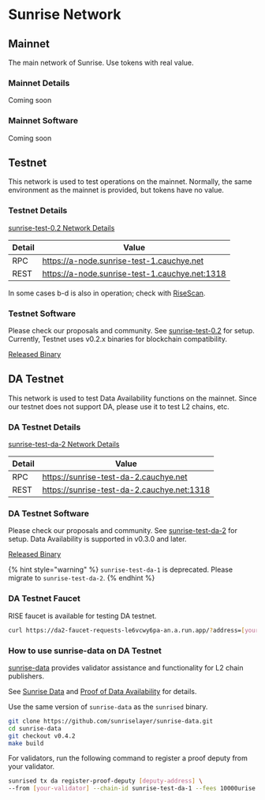 # Sunrise Network

## Mainnet

The main network of Sunrise. Use tokens with real value.

### Mainnet Details

Coming soon

### Mainnet Software

Coming soon

## Testnet

This network is used to test operations on the mainnet. Normally, the same environment as the mainnet is provided, but tokens have no value.

### Testnet Details

[sunrise-test-0.2 Network Details](https://github.com/sunriselayer/network/tree/main/sunrise-test-0.2)

| Detail | Value                                            |
| ------ | ------------------------------------------------ |
| RPC    | <https://a-node.sunrise-test-1.cauchye.net>      |
| REST   | <https://a-node.sunrise-test-1.cauchye.net:1318> |

In some cases b-d is also in operation; check with [RiseScan](https://testnet.risescan.sunriselayer.io/).

### Testnet Software

Please check our proposals and community. See [sunrise-test-0.2](https://github.com/sunriselayer/network/tree/main/sunrise-test-0.2) for setup.
Currently, Testnet uses v0.2.x binaries for blockchain compatibility.

[Released Binary](https://github.com/sunriselayer/sunrise/releases)

## DA Testnet

This network is used to test Data Availability functions on the mainnet.
Since our testnet does not support DA, please use it to test L2 chains, etc.

### DA Testnet Details

[sunrise-test-da-2 Network Details](https://github.com/sunriselayer/network/tree/main/sunrise-test-da-2)

| Detail | Value                                        |
| ------ | -------------------------------------------- |
| RPC    | <https://sunrise-test-da-2.cauchye.net>      |
| REST   | <https://sunrise-test-da-2.cauchye.net:1318> |

### DA Testnet Software

Please check our proposals and community. See [sunrise-test-da-2](https://github.com/sunriselayer/network/tree/main/sunrise-test-da-2) for setup.
Data Availability is supported in v0.3.0 and later.

[Released Binary](https://github.com/sunriselayer/sunrise/releases)

{% hint style="warning" %}
`sunrise-test-da-1` is deprecated. Please migrate to `sunrise-test-da-2`.
{% endhint %}

### DA Testnet Faucet

RISE faucet is available for testing DA testnet.

```bash
curl https://da2-faucet-requests-le6vcwy6pa-an.a.run.app/?address=[your-address]
```

### How to use sunrise-data on DA Testnet

[sunrise-data](https://github.com/sunriselayer/sunrise-data) provides validator assistance and functionality for L2 chain publishers.

See [Sunrise Data](../../build/l2-blockchains/rollkit/sunrise-data.md) and [Proof of Data Availability](../../build/validators/data-availability-proof.md) for details.

Use the same version of `sunrise-data` as the `sunrised` binary.

```bash
git clone https://github.com/sunriselayer/sunrise-data.git
cd sunrise-data
git checkout v0.4.2
make build
```

For validators, run the following command to register a proof deputy from your validator.

```bash
sunrised tx da register-proof-deputy [deputy-address] \
--from [your-validator] --chain-id sunrise-test-da-1 --fees 10000urise --gas 1000000 --yes
```
